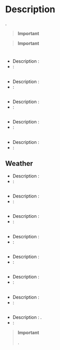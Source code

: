# Description

. 

>**Important**
>
> 

>**Important**
>
>


# 

## 

- Description : 
-  : 

## 

- Description : 
-  : 

## 

- Description : 
-  : 

## 

- Description : 
-  : 

## 

- Description : 
-  : 

## Weather

- Description : 
-  : 

## 

- Description : 
-  : 

## 

- Description : 
-  : 

## 

- Description : 
-  : 

## 

- Description : 
-  : 

## 

- Description : 
-  : 

## 

- Description : 
-  : 

## 

- Description : . 
-  : 

>**Important**
>
>. 
